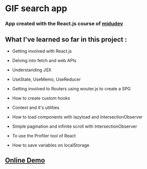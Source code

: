 # GIF search app

### App created with the React.js course of [midudev](https://youtube.com/playlist?list=PLV8x_i1fqBw0B008sQn79YxCjkHJU84pC)

## What I've learned so far in this project :

- Getting involved with React.js

- Delving into fetch and web APIs

- Understanding JSX

- UseState, UseMemo, UseReducer

- Getting involved to Routers using wouter.js to create a SPG

- How to create custom hooks

- Context and it's utilities

- How to load components with lazyload and IntersectionObserver

- Simple pagination and infinite scroll with IntersectionObserver

- To use the Profiler tool of React

- How to save variables on localStorage

## [Online Demo](https://giffi-baltazar.vercel.app/)
